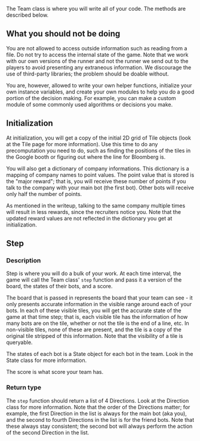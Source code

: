 The Team class is where you will write all of your code. The methods are described below.

## What you should not be doing

You are not allowed to access outside information such as reading from a file. Do not try to access the internal state of the game. Note that we work with our own versions of the runner and not the runner we send out to the players to avoid presenting any extraneous information. We discourage the use of third-party libraries; the problem should be doable without. 

You are, however, allowed to write your own helper functions, initialize your own instance variables, and create your own modules to help you do a good portion of the decision making. For example, you can make a custom module of some commonly used algorithms or decisions you make.

## Initialization

At initialization, you will get a copy of the initial 2D grid of Tile objects (look at the Tile page for more information). Use this time to do any precomputation you need to do, such as finding the positions of the tiles in the Google booth or figuring out where the line for Bloomberg is.

You will also get a dictionary of company informations. This dictionary is a mapping of company names to point values. The point value that is stored is the "major reward"; that is, you will receive these number of points if you talk to the company with your main bot (the first bot). Other bots will receive only half the number of points. 

As mentioned in the writeup, talking to the same company multiple times will result in less rewards, since the recruiters notice you. Note that the updated reward values are not reflected in the dictionary you get at initialization.

## Step

### Description

Step is where you will do a bulk of your work. At each time interval, the game will call the Team class' `step` function and pass it a version of the board, the states of their bots, and a score. 

The board that is passed in represents the board that your team can see - it only presents accurate information in the visible range around each of your bots. In each of these visible tiles, you will get the accurate state of the game at that time step; that is, each visible tile has the information of how many bots are on the tile, whether or not the tile is the end of a line, etc. In non-visible tiles, none of these are present, and the tile is a copy of the original tile stripped of this information. Note that the visibility of a tile is queryable.

The states of each bot is a State object for each bot in the team. Look in the State class for more information.

The score is what score your team has.

### Return type

The `step` function should return a list of 4 Directions. Look at the Direction class for more information. Note that the order of the Directions matter; for example, the first Direction in the list is always for the main bot (aka you), and the second to fourth Directions in the list is for the friend bots. Note that these always stay consistent; the second bot will always perform the action of the second Direction in the list.
